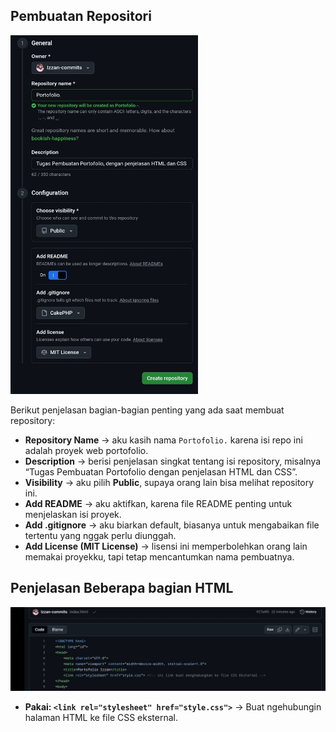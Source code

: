 ## Pembuatan Repositori 
<img src="1761367426615.jpg" alt="Foto Lif" width="300">

Berikut penjelasan bagian-bagian penting yang ada saat membuat repository:

- **Repository Name** → aku kasih nama `Portofolio.` karena isi repo ini adalah proyek web portofolio.
- **Description** → berisi penjelasan singkat tentang isi repository, misalnya “Tugas Pembuatan Portofolio dengan penjelasan HTML dan CSS”.
- **Visibility** → aku pilih **Public**, supaya orang lain bisa melihat repository ini.
- **Add README** → aku aktifkan, karena file README penting untuk menjelaskan isi proyek.
- **Add .gitignore** → aku biarkan default, biasanya untuk mengabaikan file tertentu yang nggak perlu diunggah.
- **Add License (MIT License)** → lisensi ini memperbolehkan orang lain memakai proyekku, tapi tetap mencantumkan nama pembuatnya.

## Penjelasan Beberapa bagian HTML

<img src="1761368300484.jpg" alt="Foto Lif" width="800">

- **Pakai: `<link rel="stylesheet" href="style.css">`** → Buat ngehubungin halaman HTML ke file CSS eksternal.
